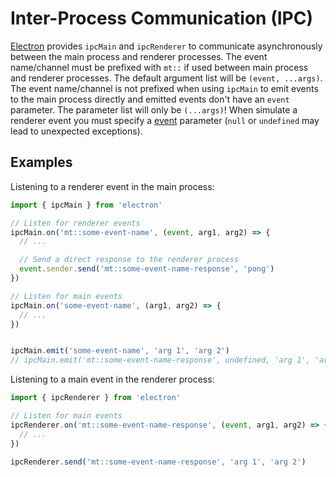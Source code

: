 # Inter-Process Communication (IPC)

[Electron](https://electronjs.org/docs/api/ipc-main) provides `ipcMain` and `ipcRenderer` to communicate asynchronously between the main process and renderer processes. The event name/channel must be prefixed with `mt::` if used between main process and renderer processes. The default argument list will be `(event, ...args)`. The event name/channel is not prefixed when using `ipcMain` to emit events to the main process directly and emitted events don't have an `event` parameter. The parameter list will only be `(...args)`! When simulate a renderer event you must specify a [event](https://electronjs.org/docs/api/ipc-main#event-object) parameter (`null` or `undefined` may lead to unexpected exceptions).

## Examples

Listening to a renderer event in the main process:

```js
import { ipcMain } from 'electron'

// Listen for renderer events
ipcMain.on('mt::some-event-name', (event, arg1, arg2) => {
  // ...

  // Send a direct response to the renderer process
  event.sender.send('mt::some-event-name-response', 'pong')
})

// Listen for main events
ipcMain.on('some-event-name', (arg1, arg2) => {
  // ...
})


ipcMain.emit('some-event-name', 'arg 1', 'arg 2')
// ipcMain.emit('mt::some-event-name-response', undefined, 'arg 1', 'arg 2') // crash because event is used
```

Listening to a main event in the renderer process:

```js
import { ipcRenderer } from 'electron'

// Listen for main events
ipcRenderer.on('mt::some-event-name-response', (event, arg1, arg2) => {
  // ...
})

ipcRenderer.send('mt::some-event-name-response', 'arg 1', 'arg 2')
```

